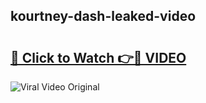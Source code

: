 ## kourtney-dash-leaked-video 

# <h2><a href="http://freeplayer.one?title=kourtney-dash-leaked-video&ref=21J">🔗 Click to Watch 👉🔴 VIDEO</a></h2>

<a href="http://freeplayer.one?title=kourtney-dash-leaked-video&ref=21J" rel="nofollow" data-target="animated-image.originalLink"><img src="https://i.ibb.co.com/xMMVF88/686577567.gif" alt="Viral Video Original" style="max-width: 100%; display: inline-block;" data-target="animated-image.originalImage"></a>

